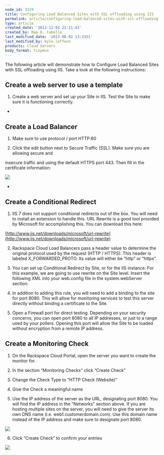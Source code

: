 ```yaml
---
node_id: 3229
title: Configuring Load Balanced Sites with SSL offloading using IIS
permalink: article/configuring-load-balanced-sites-with-ssl-offloading-using-iis
type: article
created_date: '2012-12-03 22:11:43'
created_by: Rae D. Cabello
last_modified_date: '2013-08-02 13:3351'
last_modified_by: kyle.laffoon
products: Cloud Servers
body_format: tinymce
---
```


The following article will demonstrate how to Configure Load Balanced
Sites with SSL offloading using IIS. Take a look at the following
instructions:

Create a web server to use a template
-------------------------------------

1. Create a web server and set up your Site in IIS. Test the Site to
make sure it is functioning correctly.

 
-

Create a Load Balancer
----------------------

1. Make sure to use protocol / port HTTP:80

2. Click the edit button next to Secure Traffic (SSL). Make sure you
are allowing secure and

insecure traffic and using the default HTTPS port 443. Then fill in the
certificate information:

![](http://www.rackspace.com/knowledge_center/sites/default/files/field/image/load-balanced-sites-IIS.png)

 
-

Create a Conditional Redirect
-----------------------------

1. IIS 7 does not support conditional redirects out of the box. You
will need to install an extension to handle this. URL Rewrite is a good
tool provided by Microsoft for accomplishing this. You can download this
here:

[http://www.iis.net/downloads/microsoft/url-rewrite](http://www.iis.net/downloads/microsoft/url-rewrite)

2. Rackspace Cloud Load Balancers pass a header value to determine the
original protocol used by the request (HTTP / HTTPS). This header is
labeled X\_FORWARDED\_PROTO. Its value will either be &ldquo;http&rdquo; or &ldquo;https&rdquo;.

3. You can set up Conditional Redirect by Site, or for the IIS
instance. For this example, we are going to use rewrite on the Site
level. Insert the following XML into your web.config file in the
system.webServer section:

    <rewrite>
        <globalRules>
    <rule name="HTTPS Redirect" enabled="true" stopProcessing="true">
        <match url="(.*)" />
    <conditions>
    <add input="{HTTP_X_FORWARDED_PROTO}" pattern="https" negate="true" />
    <add input="{SERVER_PORT}" pattern="8080" negate="true" />
        </conditions>
    <action type="Redirect" url="https://{HTTP_HOST}/{R:1}" />
    </rule>
        </globalRules>
    </rewrite>

 

4. In addition to adding this rule, you will need to add a binding to
the site for port 8080. This will allow for monitoring services to test
this server directly without binding a certificate to the Site.

5. Open a Firewall port for direct testing. Depending on your security
concerns, you can open port 8080 to all IP addresses, or just to a range
used by your pollers. Opening this port will allow the Site to be loaded
without encryption from a remote IP address.

 

Create a Monitoring Check
-------------------------

1. On the Rackspace Cloud Portal, open the server you want to create
the monitor for.

2. In the section &ldquo;Monitoring Checks&rdquo; click &ldquo;Create Check&rdquo;

3. Change the Check Type to &ldquo;HTTP Check (Website)&rdquo;

4. Give the Check a meaningful name

5. Use the IP address of the server as the URL, designating port 8080.
You will find the IP address in the &ldquo;Networks&rdquo; section above. If you are
hosting multiple sites on the server, you will need to give the server
its own DNS name (i.e. web1.customerdomain.com). Use this domain name
instead of the IP address and make sure to designate port 8080.

![](http://www.rackspace.com/knowledge_center/sites/default/files/field/image/load-balanced-sites-iis-2.png)

6. Click &ldquo;Create Check&rdquo; to confirm your entries

![](http://www.rackspace.com/knowledge_center/sites/default/files/field/image/load-balanced-sites-iis-3.png)

